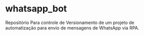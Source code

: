 # whatsapp_bot
Repositório Para controle de Versionamento de um projeto de automatização para envio de mensagens de WhatsApp via RPA.